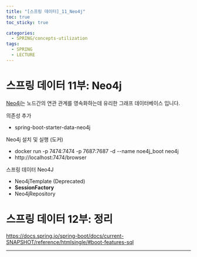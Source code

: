 ```yaml
---
title: "[스프링 데이터]_11_Neo4j"
toc: true
toc_sticky: true

categories:
  - SPRING/concepts-utilization
tags:
  - SPRING
  - LECTURE
---
```


# 스프링 데이터 11부: Neo4j

[Neo4j](https://neo4j.com/)는 노드간의 연관 관계를 영속화하는데 유리한 그래프 데이터베이스 입니다.

의존성 추가

* spring-boot-starter-data-neo4j

Neo4j 설치 및 실행 (도커)

* docker run -p 7474:7474 -p 7687:7687 -d --name noe4j_boot neo4j
* http://localhost:7474/browser

스프링 데이터 Neo4J

* Neo4jTemplate (Deprecated)
* **SessionFactory**
* Neo4jRepository



# 스프링 데이터 12부: 정리

https://docs.spring.io/spring-boot/docs/current-SNAPSHOT/reference/htmlsingle/#boot-features-sql

---

